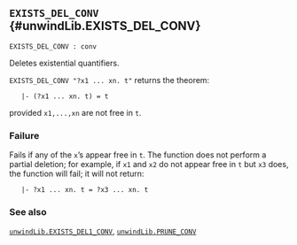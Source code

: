 ## `EXISTS_DEL_CONV` {#unwindLib.EXISTS_DEL_CONV}


```
EXISTS_DEL_CONV : conv
```



Deletes existential quantifiers.


`EXISTS_DEL_CONV "?x1 ... xn. t"` returns the theorem:
    
       |- (?x1 ... xn. t) = t
    
provided `x1,...,xn` are not free in `t`.

### Failure

Fails if any of the `x`’s appear free in `t`. The function does not perform a
partial deletion; for example, if `x1` and `x2` do not appear free in `t` but
`x3` does, the function will fail; it will not return:
    
       |- ?x1 ... xn. t = ?x3 ... xn. t
    

### See also

[`unwindLib.EXISTS_DEL1_CONV`](#unwindLib.EXISTS_DEL1_CONV), [`unwindLib.PRUNE_CONV`](#unwindLib.PRUNE_CONV)


